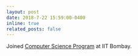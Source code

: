 ```yaml
---
layout: post
date: 2018-7-22 15:59:00-0400
inline: true
related_posts: false
---
```


Joined [Computer Science Program](https://www.cse.iitb.ac.in/) at IIT Bombay.
